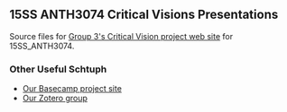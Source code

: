## 15SS ANTH3074 Critical Visions Presentations ##

Source files for [Group 3's Critical Vision project web site][mi] for 15SS_ANTH3074.

### Other Useful Schtuph ###

* [Our Basecamp project site][b]
* [Our Zotero group][z]



[mi]: http://marked-identities.org/
[b]:  https://15ssanth3074.basecamphq.com/projects/12711823
[z]:  https://www.zotero.org/groups/15ss_anth3074



